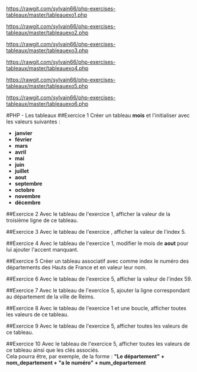 
https://rawgit.com/sylvain66/php-exercises-tableaux/master/tableauexo1.php

https://rawgit.com/sylvain66/php-exercises-tableaux/master/tableauexo2.php

https://rawgit.com/sylvain66/php-exercises-tableaux/master/tableauexo3.php

https://rawgit.com/sylvain66/php-exercises-tableaux/master/tableauexo4.php

https://rawgit.com/sylvain66/php-exercises-tableaux/master/tableauexo5.php

https://rawgit.com/sylvain66/php-exercises-tableaux/master/tableauexo6.php















#PHP - Les tableaux
##Exercice 1
Créer un tableau **mois** et l'initialiser avec les valeurs suivantes :
- **janvier**
- **février**
- **mars**
- **avril**
- **mai**
- **juin**
- **juillet**
- **aout**
- **septembre**
- **octobre**
- **novembre**
- **décembre**

##Exercice 2
Avec le tableau de l'exercice 1, afficher la valeur de la troisième ligne de ce tableau.

##Exercice 3
Avec le tableau de l'exercice , afficher la valeur de l'index 5.

##Exercice 4
Avec le tableau de l'exercice 1, modifier le mois de **aout** pour lui ajouter l'accent manquant.

##Exercice 5
Créer un tableau associatif avec comme index le numéro des départements des Hauts de France et en valeur leur nom.

##Exercice 6
Avec le tableau de l'exercice 5, afficher la valeur de l'index 59.

##Exercice 7
Avec le tableau de l'exercice 5, ajouter la ligne correspondant au département de la ville de Reims.

##Exercice 8
Avec le tableau de l'exercice 1 et une boucle, afficher toutes les valeurs de ce tableau.

##Exercice 9
Avec le tableau de l'exercice 5, afficher toutes les valeurs de ce tableau.

##Exercice 10
Avec le tableau de l'exercice 5, afficher toutes les valeurs de ce tableau ainsi que les clés associés.  
Cela pourra être, par exemple, de la forme : **"Le département" + nom_departement + "a le numéro" + num_departement**
